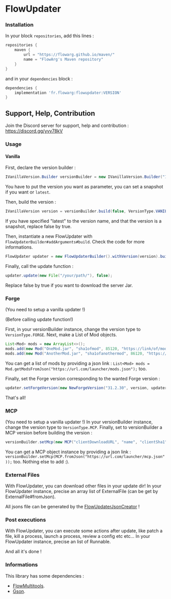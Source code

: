 # FlowUpdater

### Installation

In your block `repositories`, add this lines :
```groovy
repositories {
    maven {
        url = "https://flowarg.github.io/maven/"
        name = "FlowArg's Maven repository"
    }   
}
```

and in your `dependencies` block :
```groovy
dependencies {
    implementation 'fr.flowarg:flowupdater:VERSION'
}
```

## Support, Help, Contribution
Join the Discord server for support, help and contribution : https://discord.gg/yvv78kV

### Usage

#### Vanilla

First, declare the version builder :
```java
IVanillaVersion.Builder versionBuilder = new IVanillaVersion.Builder("1.15.2");
```
You have to put the version you want as parameter, you can set a snapshot if you want or `latest`.

Then, build the version :
```java
IVanillaVersion version = versionBuilder.build(false, VersionType.VANILLA);
```
If you have specified "latest" to the version name, and that the version is a snapshot, replace false by true.

Then, instantiate a new FlowUpdater with ``FlowUpdaterBuilder#addArguments#build``. Check the code for more informations.
```java
FlowUpdater updater = new FlowUpdaterBuilder().withVersion(version).build();
```

Finally, call the update function :
```java
updater.update(new File("/your/path/"), false);
```
Replace false by true if you want to download the server Jar.

### Forge
(You need to setup a vanilla updater !)

(Before calling update function!)

First, in your versionBuilder instance, change the version type to `VersionType.FORGE`.
Next, make a List of Mod objects.
```java
List<Mod> mods = new ArrayList<>();
mods.add(new Mod("OneMod.jar", "sha1ofmod", 85120, "https://link/of/mod.jar"));
mods.add(new Mod("AnotherMod.jar", "sha1ofanothermod", 86120, "https://link/of/another/mod.jar"));
```
You can get a list of mods by providing a json link : `List<Mod> mods = Mod.getModsFromJson("https://url.com/launcher/mods.json");` too.

Finally, set the Forge version corresponding to the wanted Forge version :
```java
updater.setForgeVersion(new NewForgeVersion("31.2.30", version, updater.getLogger(), updater.getCallback(), mods)); // NewForgeVersion -> 1.12.2-14.23.5.2854 1.16.1 ; OldForgeVersion -> 1.7 1.12
```
That's all!

### MCP
(You need to setup a vanilla updater !)
In your versionBuilder instance, change the version type to `VersionType.MCP`.
Finally, set to versionBuilder a MCP version before building the version :
```java
versionBuilder.setMcp(new MCP("clientDownloadURL", "name", "clientSha1", "author", "serverDownloadURL", "serverSha1", 1215, 20525));
```
You can get a MCP object instance by providing a json link : `versionBuilder.setMcp(MCP.fromJson("https://url.com/launcher/mcp.json"));` too.
Nothing else to add :).

### External Files
With FlowUpdater, you can download other files in your update dir!
In your FlowUpdater instance, precise an array list of ExternalFile (can be get by ExternalFile#fromJson).

All jsons file can be generated by the [FlowUpdaterJsonCreator](https://github.com/FlowArg/FlowUpdaterJsonCreator) !

### Post executions
With FlowUpdater, you can execute some actions after update, like patch a file, kill a process, launch a process, review a config etc etc...
In your FlowUpdater instance, precise an list of Runnable.

And all it's done !

### Informations
This library has some dependencies :
- [FlowMultitools](https://github.com/FlowArg/FlowMultitools).
- [Gson](https://github.com/Google/Gson).
